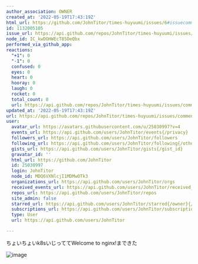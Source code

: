 ```yaml
---
author_association: OWNER
created_at: '2022-05-19T17:43:19Z'
html_url: https://github.com/JohnTitor/times-huyuumi/issues/6#issuecomment-1132005105
id: 1132005105
issue_url: https://api.github.com/repos/JohnTitor/times-huyuumi/issues/6
node_id: IC_kwDOHWEcT85DeQbx
performed_via_github_app: 
reactions:
  "+1": 0
  "-1": 0
  confused: 0
  eyes: 0
  heart: 0
  hooray: 0
  laugh: 0
  rocket: 0
  total_count: 0
  url: https://api.github.com/repos/JohnTitor/times-huyuumi/issues/comments/1132005105/reactions
updated_at: '2022-05-19T17:43:19Z'
url: https://api.github.com/repos/JohnTitor/times-huyuumi/issues/comments/1132005105
user:
  avatar_url: https://avatars.githubusercontent.com/u/25030997?v=4
  events_url: https://api.github.com/users/JohnTitor/events{/privacy}
  followers_url: https://api.github.com/users/JohnTitor/followers
  following_url: https://api.github.com/users/JohnTitor/following{/other_user}
  gists_url: https://api.github.com/users/JohnTitor/gists{/gist_id}
  gravatar_id: ''
  html_url: https://github.com/JohnTitor
  id: 25030997
  login: JohnTitor
  node_id: MDQ6VXNlcjI1MDMwOTk3
  organizations_url: https://api.github.com/users/JohnTitor/orgs
  received_events_url: https://api.github.com/users/JohnTitor/received_events
  repos_url: https://api.github.com/users/JohnTitor/repos
  site_admin: false
  starred_url: https://api.github.com/users/JohnTitor/starred{/owner}{/repo}
  subscriptions_url: https://api.github.com/users/JohnTitor/subscriptions
  type: User
  url: https://api.github.com/users/JohnTitor

---
```

ちょいちょいk8sいじっててWelcome to nginx!まできた

![image](https://user-images.githubusercontent.com/25030997/169363941-cb2c3189-b948-46e3-bbc3-9254823f7133.png)
